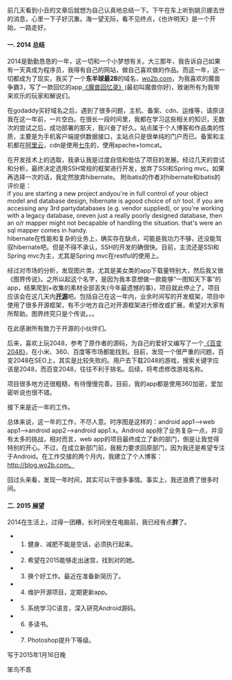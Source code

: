 

前几天看到小丑的文章后就想为自己认真地总结一下。下午在车上听到姚贝娜去世的消息，心里一下子好沉重。海一望无际，看不见终点，《也许明天》是一个开始，一路走好。


#### 一. 2014 总结
2014是勤勤恳恳的一年，这一切和一个小梦想有关。大三那年，我告诉自己如果有一天真成为程序员，我得有自己的网站，做自己喜欢做的作品。而这一年，这一切都成为了现实，我买了一个**东半球最2B**的域名，[wo2b.com](http://www.wo2b.com)，为我喜欢的魔兽争霸3，写了一款回忆的app[《魔兽回忆录》](http://shouji.baidu.com/soft/item?docid=7312215)(最初叫魔兽你好)，致谢所有为我带来欢乐的玩家和解说们。

在godaddy买好域名之后，遇到了很多问题，主机、备案、cdn、运维等，请原谅我在这一年前，一片空白。在很长一段时间里，我都在学习这些相关的知识，无数次的尝试之后，成功部署的那天，我兴奋了好久。站点属于个人博客和作品类的性质，主要是为手机客户端提供数据接口，主站点只是很单纯的门户而已。备案和主机都在[阿里云](http://www.aliyun.com/)，cdn是使用[七牛](https://portal.qiniu.com/signup?code=3lpwnkzffpetu)的，使用apache+tomcat。

在开发技术上的选取，我承认我是过度自信和低估了项目的发展。经过几天的尝试和分析，最终决定选用SSH常规的框架进行开发，放弃了SSI和Spring mvc。如果再选择一次的话，我定然放弃hibernate。
附ibatis的作者对hibernate和ibatis的评价是：  
if you are starting a new project andyou're in full control of your object model and database design, hibernate is agood choice of o/r tool. 
if you are accessing any 3rd partydatabases (e.g. vendor supplied), or you're working with a legacy database, oreven just a really poorly designed database, then an o/r mapper might not becapable of handling the situation. that's were an sql mapper comes in handy.  
hibernate在性能和复杂的业务上，确实存在缺点，可能是我功力不够，还没能驾驭hibernate吧。但是不得不承认，SSH的开发的确很快。目前，主流还是SSI和Spring mvc为主，尤其是Spring mvc在restful的使用上。  


经过对市场的分析，发现图片类，尤其是美女类的app下载量特别大，然后我又做《图界传说》。之所以起这个名字，是因为我本意想做一款能够“一图知天下事”的app，结果爬到+收集的素材全部丢失(今年最遗憾的事)，项目就此停止了。项目应该会在这几天内[**开源**](https://github.com/benniaobuguai/android-project-wo2b)吧。包括自己在这一年内，业余时间写的开发框架，项目中使用了很多开源框架，有不少地方自己对开源框架进行修改或扩展，希望对大家有所帮助。图界终究只是个传说。。。  


在此感谢所有致力于开源的小伙伴们。  


后来，喜欢上玩2048，参考了原作者的源码，为自己的爱好又编写了一个[《百变2048》](http://app.mi.com/detail/79886)，在小米、360、百度等市场都能找到。目前，发现一个很严重的问题，百变2048在SEO上，其实是比较失败的。用户去下载2048的游戏，搜索关键字应该是2048，而百变2048，往往不利于排名。后续，将考虑修改游戏名称。

项目很多地方还很粗糙，有待慢慢完善。目前，我的app都是使用360加密，爱加密听说也很不错。


接下来是近一年的工作。  

总体来说，这一年的工作，不尽人意。时序图是这样的：android app1-->web app1-->android app2-->android app1.x。Android app除了业务复杂一点，并没有太多的挑战，相对而言，web app的项目最终成立了新的部门，倒是让我觉得特别的开心。不过，在成立新部门前，我极力要求回原部门，因为我还是希望专注于Android。在工作交接的两个月内，我建立了个人博客：http://blog.wo2b.com。


回过头来看，发现一年时间，其实可以干很多事情。事实上，我还浪费了很多时间。  

#### 二. 2015 展望
2014在生活上，过得一团糟，长时间坐在电脑前，我已经有点**胖**了。

+ 1. 健身、减肥不能是空话，必须执行起来。
+ 2. 希望在2015能够走出迷宫，找到对的她。
+ 3. 换个好工作。最近在准备新简历了。
+ 4. 维护开源项目，定期更新app。
+ 5. 系统学习C语言，深入研究Android源码。 
+ 6. 多读书。
+ 7. Photoshop提升下等级。



写于2015年1月16日晚

笨鸟不乖





